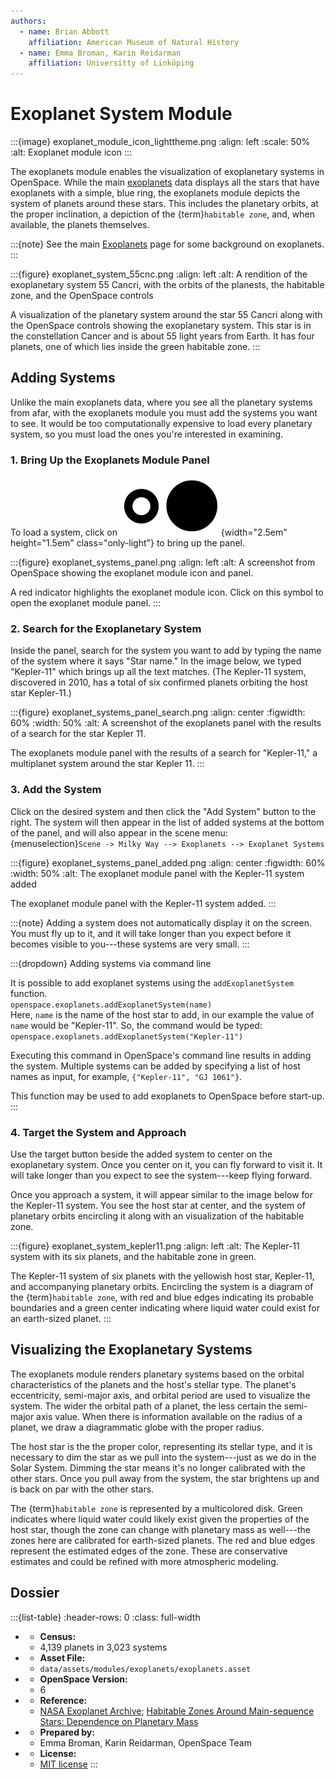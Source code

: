 ```yaml
---
authors:
  - name: Brian Abbott
    affiliation: American Museum of Natural History
  - name: Emma Broman, Karin Reidarman
    affiliation: Universitty of Linköping
---
```



# Exoplanet System Module

:::{image} exoplanet_module_icon_lighttheme.png
:align: left
:scale: 50%
:alt: Exoplanet module icon
:::


The exoplanets module enables the visualization of exoplanetary systems in OpenSpace. While the main [exoplanets](../exoplanet-systems/index) data displays all the stars that have exoplanets with a simple, blue ring, the exoplanets module depicts the system of planets around these stars. This includes the planetary orbits, at the proper inclination, a depiction of the {term}`habitable zone`, and, when available, the planets themselves.

:::{note}
See the main [Exoplanets](../index) page for some background on exoplanets.
:::


:::{figure} exoplanet_system_55cnc.png
:align: left
:alt: A rendition of the exoplanetary system 55 Cancri, with the orbits of the planests, the habitable zone, and the OpenSpace controls

A visualization of the planetary system around the star 55 Cancri along with the OpenSpace controls showing the exoplanetary system. This star is in the constellation Cancer and is about 55 light years from Earth. It has four planets, one of which lies inside the green habitable zone.
:::




## Adding Systems

Unlike the main exoplanets data, where you see all the planetary systems from afar, with the exoplanets module you must add the systems you want to see. It would be too computationally expensive to load every planetary system, so you must load the ones you're interested in examining.


### 1. Bring Up the Exoplanets Module Panel

To load a system, click on ![Exoplanets module icon](exoplanet_module_icon_lighttheme.png){width="2.5em" height="1.5em" class="only-light"} to bring up the panel.


:::{figure} exoplanet_systems_panel.png
:align: left
:alt: A screenshot from OpenSpace showing the exoplanet module icon and panel.

A red indicator highlights the exoplanet module icon. Click on this symbol to open the exoplanet module panel.
:::


### 2. Search for the Exoplanetary System

Inside the panel, search for the system you want to add by typing the name of the system where it says "Star name." In the image below, we typed "Kepler-11" which brings up all the text matches. (The Kepler-11 system, discovered in 2010, has a total of six confirmed planets orbiting the host star Kepler-11.)


:::{figure} exoplanet_systems_panel_search.png
:align: center
:figwidth: 60%
:width: 50%
:alt: A screenshot of the exoplanets panel with the results of a search for the star Kepler 11.

The exoplanets module panel with the results of a search for "Kepler-11," a multiplanet system around the star Kepler 11. 
:::



### 3. Add the System

Click on the desired system and then click the "Add System" button to the right. The system will then appear in the list of added systems at the bottom of the panel, and will also appear in the scene menu: \
{menuselection}`Scene -> Milky Way --> Exoplanets --> Exoplanet Systems`

:::{figure} exoplanet_systems_panel_added.png
:align: center
:figwidth: 60%
:width: 50%
:alt: The exoplanet module panel with the Kepler-11 system added

The exoplanet module panel with the Kepler-11 system added.
:::



:::{note}
Adding a system does not automatically display it on the screen. You must fly up to it, and it will take longer than you expect before it becomes visible to you---these systems are very small.
::: 



:::{dropdown} Adding systems via command line

It is possible to add exoplanet systems using the `addExoplanetSystem` function. \
`openspace.exoplanets.addExoplanetSystem(name)` \
Here, `name` is the name of the host star to add, in our example the value of `name` would be "Kepler-11". So, the command would be typed: \
`openspace.exoplanets.addExoplanetSystem("Kepler-11")`

Executing this command in OpenSpace's command line results in adding the system. Multiple systems can be added by specifying a list of host names as input, for example, `{"Kepler-11", "GJ 1061"}`. 

This function may be used to add exoplanets to OpenSpace before start-up.
:::


### 4. Target the System and Approach

Use the target button beside the added system to center on the exoplanetary system. Once you center on it, you can fly forward to visit it. It will take longer than you expect to see the system---keep flying forward.

Once you approach a system, it will appear similar to the image below for the Kepler-11 system. You see the host star at center, and the system of planetary orbits encircling it along with an visualization of the habitable zone.

:::{figure} exoplanet_system_kepler11.png
:align: left
:alt: The Kepler-11 system with its six planets, and the habitable zone in green.

The Kepler-11 system of six planets with the yellowish host star, Kepler-11, and accompanying planetary orbits. Encircling the system is a diagram of the {term}`habitable zone`, with red and blue edges indicating its probable boundaries and a green center indicating where liquid water could exist for an earth-sized planet.
:::



## Visualizing the Exoplanetary Systems

The exoplanets module renders planetary systems based on the orbital characteristics of the planets and the host's stellar type. The planet's eccentricity, semi-major axis, and orbital period are used to visualize the system. The wider the orbital path of a planet, the less certain the semi-major axis value. When there is information available on the radius of a planet, we draw a diagrammatic globe with the proper radius.

The host star is the the proper color, representing its stellar type, and it is necessary to dim the star as we pull into the system---just as we do in the Solar System. Dimming the star means it's no longer calibrated with the other stars. Once you pull away from the system, the star brightens up and is back on par with the other stars.

The {term}`habitable zone` is represented by a multicolored disk. Green indicates where liquid water could likely exist given the properties of the host star, though the zone can change with planetary mass as well---the zones here are calibrated for earth-sized planets. The red and blue edges represent the estimated edges of the zone. These are conservative estimates and could be refined with more atmospheric modeling.




## Dossier
:::{list-table}
:header-rows: 0
:class: full-width

* - **Census:**
  - 4,139 planets in 3,023 systems
* - **Asset File:**
  - `data/assets/modules/exoplanets/exoplanets.asset`
* - **OpenSpace Version:**
  - 6
* - **Reference:**
  - [NASA Exoplanet Archive](https://exoplanetarchive.ipac.caltech.edu/index.html); [Habitable Zones Around Main-sequence Stars: Dependence on Planetary Mass](https://doi.org/10.1088/2041-8205/787/2/L29)
* - **Prepared by:**
  - Emma Broman, Karin Reidarman, OpenSpace Team
* - **License:**
  - [MIT license](https://github.com/OpenSpace/OpenSpace/blob/master/LICENSE.md)
:::
